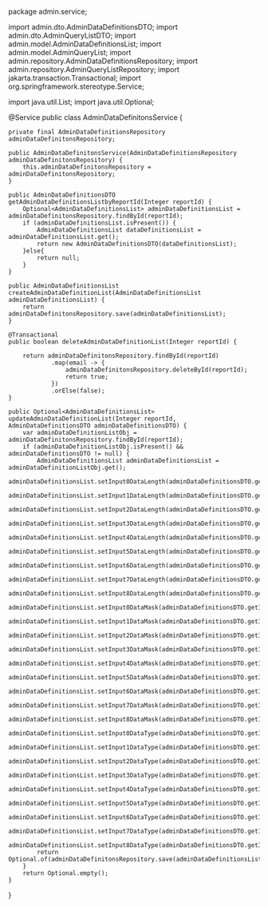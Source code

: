 package admin.service;


import admin.dto.AdminDataDefinitionsDTO;
import admin.dto.AdminQueryListDTO;
import admin.model.AdminDataDefinitionsList;
import admin.model.AdminQueryList;
import admin.repository.AdminDataDefinitionsRepository;
import admin.repository.AdminQueryListRepository;
import jakarta.transaction.Transactional;
import org.springframework.stereotype.Service;

import java.util.List;
import java.util.Optional;

@Service
public class AdminDataDefinitonsService {

    private final AdminDataDefinitionsRepository adminDataDefinitonsRepository;

    public AdminDataDefinitonsService(AdminDataDefinitionsRepository  adminDataDefinitonsRepository) {
        this.adminDataDefinitonsRepository = adminDataDefinitonsRepository;
    }

    public AdminDataDefinitionsDTO getAdminDataDefinitionsListbyReportId(Integer reportId) {
        Optional<AdminDataDefinitionsList> adminDataDefinitionsList = adminDataDefinitonsRepository.findById(reportId);
        if (adminDataDefinitionsList.isPresent()) {
            AdminDataDefinitionsList dataDefinitionsList = adminDataDefinitionsList.get();
            return new AdminDataDefinitionsDTO(dataDefinitionsList);
        }else{
            return null;
        }
    }

    public AdminDataDefinitionsList createAdminDataDefinitionList(AdminDataDefinitionsList adminDataDefinitionsList) {
        return adminDataDefinitonsRepository.save(adminDataDefinitionsList);
    }

    @Transactional
    public boolean deleteAdminDataDefinitionList(Integer reportId) {

        return adminDataDefinitonsRepository.findById(reportId)
                .map(email -> {
                    adminDataDefinitonsRepository.deleteById(reportId);
                    return true;
                })
                .orElse(false);
    }

    public Optional<AdminDataDefinitionsList> updateAdminDataDefinitionList(Integer reportId, AdminDataDefinitionsDTO adminDataDefinitionsDTO) {
        var adminDataDefinitionListObj = adminDataDefinitonsRepository.findById(reportId);
        if (adminDataDefinitionListObj.isPresent() && adminDataDefinitionsDTO != null) {
            AdminDataDefinitionsList adminDataDefinitionsList = adminDataDefinitionListObj.get();
            adminDataDefinitionsList.setInput0DataLength(adminDataDefinitionsDTO.getInput0DataLength());
            adminDataDefinitionsList.setInput1DataLength(adminDataDefinitionsDTO.getInput1DataLength());
            adminDataDefinitionsList.setInput2DataLength(adminDataDefinitionsDTO.getInput2DataLength());
            adminDataDefinitionsList.setInput3DataLength(adminDataDefinitionsDTO.getInput3DataLength());
            adminDataDefinitionsList.setInput4DataLength(adminDataDefinitionsDTO.getInput4DataLength());
            adminDataDefinitionsList.setInput5DataLength(adminDataDefinitionsDTO.getInput5DataLength());
            adminDataDefinitionsList.setInput6DataLength(adminDataDefinitionsDTO.getInput6DataLength());
            adminDataDefinitionsList.setInput7DataLength(adminDataDefinitionsDTO.getInput7DataLength());
            adminDataDefinitionsList.setInput8DataLength(adminDataDefinitionsDTO.getInput8DataLength());
            adminDataDefinitionsList.setInput0DataMask(adminDataDefinitionsDTO.getInput0DataMask());
            adminDataDefinitionsList.setInput1DataMask(adminDataDefinitionsDTO.getInput1DataMask());
            adminDataDefinitionsList.setInput2DataMask(adminDataDefinitionsDTO.getInput2DataMask());
            adminDataDefinitionsList.setInput3DataMask(adminDataDefinitionsDTO.getInput3DataMask());
            adminDataDefinitionsList.setInput4DataMask(adminDataDefinitionsDTO.getInput4DataMask());
            adminDataDefinitionsList.setInput5DataMask(adminDataDefinitionsDTO.getInput5DataMask());
            adminDataDefinitionsList.setInput6DataMask(adminDataDefinitionsDTO.getInput6DataMask());
            adminDataDefinitionsList.setInput7DataMask(adminDataDefinitionsDTO.getInput7DataMask());
            adminDataDefinitionsList.setInput8DataMask(adminDataDefinitionsDTO.getInput8DataMask());
            adminDataDefinitionsList.setInput0DataType(adminDataDefinitionsDTO.getInput0DataType());
            adminDataDefinitionsList.setInput1DataType(adminDataDefinitionsDTO.getInput1DataType());
            adminDataDefinitionsList.setInput2DataType(adminDataDefinitionsDTO.getInput2DataType());
            adminDataDefinitionsList.setInput3DataType(adminDataDefinitionsDTO.getInput3DataType());
            adminDataDefinitionsList.setInput4DataType(adminDataDefinitionsDTO.getInput4DataType());
            adminDataDefinitionsList.setInput5DataType(adminDataDefinitionsDTO.getInput5DataType());
            adminDataDefinitionsList.setInput6DataType(adminDataDefinitionsDTO.getInput6DataType());
            adminDataDefinitionsList.setInput7DataType(adminDataDefinitionsDTO.getInput7DataType());
            adminDataDefinitionsList.setInput8DataType(adminDataDefinitionsDTO.getInput8DataType());
            return Optional.of(adminDataDefinitonsRepository.save(adminDataDefinitionsList));
        }
        return Optional.empty();
    }
}
